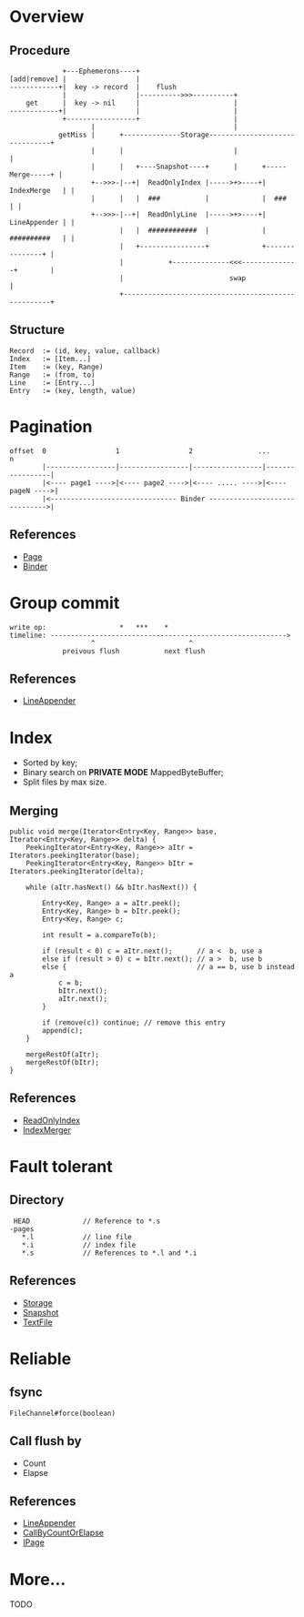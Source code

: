 # Overview

## Procedure

                 +---Ephemerons----+
    [add|remove] |                 |
    ------------+|  key -> record  |    flush
                 |                 |---------->>>----------+
        get      |  key -> nil     |                       |
    ------------+|                 |                       |
                 +-----------------+                       |
                        |                                  |
                getMiss |      +--------------Storage-------------------------------+
                        |      |                           |                        |
                        |      |   +----Snapshot----+      |      +-----Merge-----+ |
                        +-->>>-|--+|  ReadOnlyIndex |----->+>----+|  IndexMerge   | |
                        |      |   |  ###           |             |  ###          | |
                        +-->>>-|--+|  ReadOnlyLine  |----->+>----+|  LineAppender | |
                               |   |  ############  |             |  ##########   | |
                               |   +----------------+             +---------------+ |
                               |           +--------------<<<--------------+        |
                               |                          swap                      |
                               +----------------------------------------------------+

## Structure

    Record  := (id, key, value, callback)
    Index   := [Item...]
    Item    := (key, Range)
    Range   := (from, to)
    Line    := [Entry...]
    Entry   := (key, length, value)

# Pagination

    offset  0                 1                 2                ...                n
            |-----------------|-----------------|-----------------|-----------------|
            |<---- page1 ---->|<---- page2 ---->|<---- ..... ---->|<---- pageN ---->|
            |<------------------------------- Binder ------------------------------>|

## References

- [Page](https://github.com/zhongl/iPage/blob/master/src/main/java/com/github/zhongl/ipage/Page.java)
- [Binder](https://github.com/zhongl/iPage/blob/master/src/main/java/com/github/zhongl/ipage/Binder.java)

# Group commit

    write op:                  *   ***    *
    timeline: ---------------------------------------------------------->
                        ^                       ^
                 preivous flush           next flush

## References

- [LineAppender](https://github.com/zhongl/iPage/blob/master/src/main/java/com/github/zhongl/ipage/LineAppender.java)

# Index

- Sorted by key;
- Binary search on **PRIVATE MODE** MappedByteBuffer;
- Split files by max size.

## Merging

    public void merge(Iterator<Entry<Key, Range>> base, Iterator<Entry<Key, Range>> delta) {
        PeekingIterator<Entry<Key, Range>> aItr = Iterators.peekingIterator(base);
        PeekingIterator<Entry<Key, Range>> bItr = Iterators.peekingIterator(delta);

        while (aItr.hasNext() && bItr.hasNext()) {

            Entry<Key, Range> a = aItr.peek();
            Entry<Key, Range> b = bItr.peek();
            Entry<Key, Range> c;

            int result = a.compareTo(b);

            if (result < 0) c = aItr.next();      // a <  b, use a
            else if (result > 0) c = bItr.next(); // a >  b, use b
            else {                                // a == b, use b instead a
                c = b;
                bItr.next();
                aItr.next();
            }

            if (remove(c)) continue; // remove this entry
            append(c);
        }

        mergeRestOf(aItr);
        mergeRestOf(bItr);
    }

## References

- [ReadOnlyIndex](https://github.com/zhongl/iPage/blob/master/src/main/java/com/github/zhongl/ipage/ReadOnlyIndex.java)
- [IndexMerger](https://github.com/zhongl/iPage/blob/master/src/main/java/com/github/zhongl/ipage/IndexMerger.java)

# Fault tolerant

## Directory

     HEAD             // Reference to *.s
    -pages
       *.l            // line file
       *.i            // index file
       *.s            // References to *.l and *.i

## References

- [Storage](https://github.com/zhongl/iPage/blob/master/src/main/java/com/github/zhongl/ipage/Storage.java)
- [Snapshot](https://github.com/zhongl/iPage/blob/master/src/main/java/com/github/zhongl/ipage/Snapshot.java)
- [TextFile](https://github.com/zhongl/iPage/blob/master/src/main/java/com/github/zhongl/ipage/TextFile.java)

# Reliable

## fsync

    FileChannel#force(boolean)

## Call flush by

- Count
- Elapse

## References

- [LineAppender](https://github.com/zhongl/iPage/blob/master/src/main/java/com/github/zhongl/ipage/LineAppender.java)
- [CallByCountOrElapse](https://github.com/zhongl/iPage/blob/master/src/main/java/com/github/zhongl/util/CallByCountOrElapse.java)
- [IPage](https://github.com/zhongl/iPage/blob/master/src/main/java/com/github/zhongl/ipage/IPage.java)

# More...

TODO
